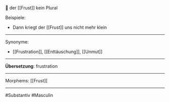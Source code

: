 🔵 der [[Frust]]
kein Plural

Beispiele:

- Dann kriegt der [[Frust]] uns nicht mehr klein 

---
Synonyme:
- [[Frustration]], [[Enttäuschung]], [[Unmut]]

---
**Übersetzung**: frustration

---

Morphems:
[[Frust]]

---
#Substantiv #Masculin